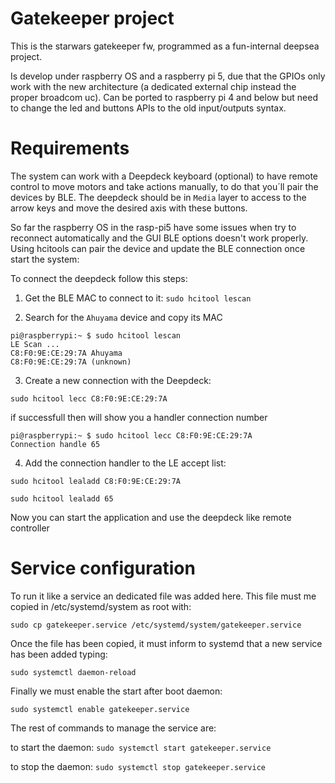 # Gatekeeper project

This is the starwars gatekeeper fw, programmed as a fun-internal deepsea project.

Is develop under raspberry OS and a raspberry pi 5, due that the GPIOs only work with the new architecture (a dedicated external chip instead the proper broadcom uc). Can be ported to raspberry pi 4 and below but need to change the led and buttons APIs to the old input/outputs syntax.

# Requirements

The system can work with a Deepdeck keyboard (optional) to have remote control to move motors and take actions manually, to do that you´ll pair the devices by BLE. The deepdeck should be in `Media` layer to access to the arrow keys and move the desired axis with these buttons. 

So far the raspberry OS in the rasp-pi5 have some issues when try to reconnect automatically and the GUI BLE options doesn't work properly. Using hcitools can pair the device and update the BLE connection once start the system:

To connect the deepdeck follow this steps:

1. Get the BLE MAC to connect to it:
```sudo hcitool lescan```

2. Search for the `Ahuyama` device and copy its MAC

```
pi@raspberrypi:~ $ sudo hcitool lescan
LE Scan ...
C8:F0:9E:CE:29:7A Ahuyama
C8:F0:9E:CE:29:7A (unknown)
```

3. Create a new connection with the Deepdeck:

```sudo hcitool lecc C8:F0:9E:CE:29:7A```

if successfull then will show you a handler connection number

```
pi@raspberrypi:~ $ sudo hcitool lecc C8:F0:9E:CE:29:7A
Connection handle 65
```

4. Add the connection handler to the LE accept list:

```sudo hcitool lealadd C8:F0:9E:CE:29:7A```

```sudo hcitool lealadd 65```

Now you can start the application and use the deepdeck like remote controller

# Service configuration

To run it like a service an dedicated file was added here. This file must me copied in /etc/systemd/system as root with: 

```sudo cp gatekeeper.service /etc/systemd/system/gatekeeper.service```

Once the file has been copied, it must inform to systemd that a new service has been added typing: 

```sudo systemctl daemon-reload```

Finally we must enable the start after boot daemon: 

```sudo systemctl enable gatekeeper.service```

The rest of commands to manage the service are:

to start the daemon: ```sudo systemctl start gatekeeper.service```

to stop the daemon: ```sudo systemctl stop gatekeeper.service```